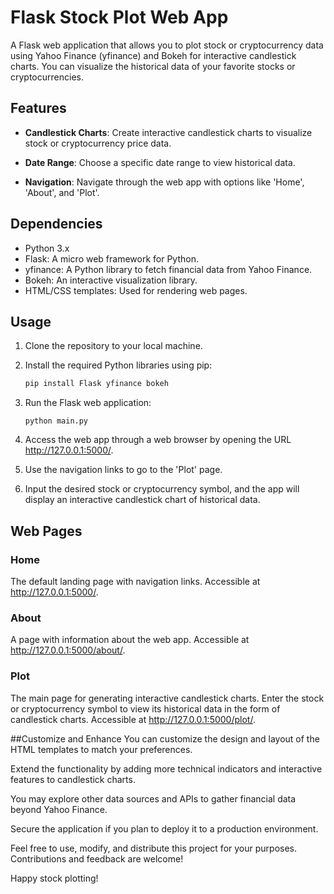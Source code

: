 # Flask Stock Plot Web App

A Flask web application that allows you to plot stock or cryptocurrency data using Yahoo Finance (yfinance) and Bokeh for interactive candlestick charts. You can visualize the historical data of your favorite stocks or cryptocurrencies.

## Features

- **Candlestick Charts**: Create interactive candlestick charts to visualize stock or cryptocurrency price data.

- **Date Range**: Choose a specific date range to view historical data.

- **Navigation**: Navigate through the web app with options like 'Home', 'About', and 'Plot'.

## Dependencies

- Python 3.x
- Flask: A micro web framework for Python.
- yfinance: A Python library to fetch financial data from Yahoo Finance.
- Bokeh: An interactive visualization library.
- HTML/CSS templates: Used for rendering web pages.

## Usage

1. Clone the repository to your local machine.

2. Install the required Python libraries using pip:

   ```bash
   pip install Flask yfinance bokeh
3. Run the Flask web application:
   ```
   python main.py
   ```
4. Access the web app through a web browser by opening the URL http://127.0.0.1:5000/.

5. Use the navigation links to go to the 'Plot' page.

6. Input the desired stock or cryptocurrency symbol, and the app will display an interactive candlestick chart of historical data.

## Web Pages
### Home
The default landing page with navigation links.
Accessible at http://127.0.0.1:5000/.

### About
A page with information about the web app.
Accessible at http://127.0.0.1:5000/about/.

### Plot
The main page for generating interactive candlestick charts.
Enter the stock or cryptocurrency symbol to view its historical data in the form of candlestick charts.
Accessible at http://127.0.0.1:5000/plot/.

##Customize and Enhance
You can customize the design and layout of the HTML templates to match your preferences.

Extend the functionality by adding more technical indicators and interactive features to candlestick charts.

You may explore other data sources and APIs to gather financial data beyond Yahoo Finance.

Secure the application if you plan to deploy it to a production environment.

Feel free to use, modify, and distribute this project for your purposes. Contributions and feedback are welcome!

Happy stock plotting!
